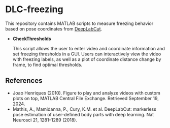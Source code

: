 # DLC-freezing

This repository contains MATLAB scripts to measure freezing behavior based on pose coordinates from [DeepLabCut](https://github.com/DeepLabCut/DeepLabCut).

- **CheckThresholds**

  This script allows the user to enter video and coordinate information and set freezing thresholds in a GUI. Users can interactively view the video with freezing labels, as well as a plot of coordinate distance change by frame, to find optimal thresholds.

## References
- Joao Henriques (2010). Figure to play and analyze videos with custom plots on top, MATLAB Central File Exchange. Retrieved September 19, 2024.
- Mathis, A., Mamidanna, P., Cury, K.M. et al. DeepLabCut: markerless pose estimation of user-defined body parts with deep learning. Nat Neurosci 21, 1281–1289 (2018).
